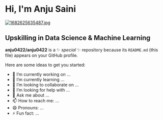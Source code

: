 # Hi, I'm Anju Saini 

[![1682625635487.jpg](https://i.postimg.cc/c4nCr45k/1682625635487.jpg)](https://postimg.cc/zVq8Q5NT)

## Upskilling in Data Science & Machine Learning


**anju0422/anju0422** is a ✨ _special_ ✨ repository because its `README.md` (this file) appears on your GitHub profile.

Here are some ideas to get you started:

- 🔭 I’m currently working on ...
- 🌱 I’m currently learning ...
- 👯 I’m looking to collaborate on ...
- 🤔 I’m looking for help with ...
- 💬 Ask me about ...
- 📫 How to reach me: ...
- 😄 Pronouns: ...
- ⚡ Fun fact: ...


